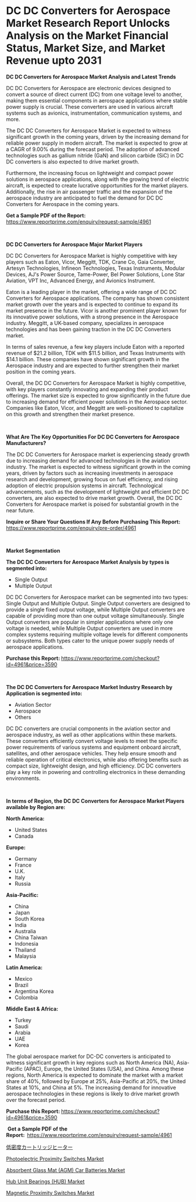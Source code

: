 <p><h1>DC DC Converters for Aerospace Market Research Report Unlocks Analysis on the Market Financial Status, Market Size, and Market Revenue upto 2031</h1></p><p><strong>DC DC Converters for Aerospace Market Analysis and Latest Trends</strong></p>
<p><p>DC DC Converters for Aerospace are electronic devices designed to convert a source of direct current (DC) from one voltage level to another, making them essential components in aerospace applications where stable power supply is crucial. These converters are used in various aircraft systems such as avionics, instrumentation, communication systems, and more.</p><p>The DC DC Converters for Aerospace Market is expected to witness significant growth in the coming years, driven by the increasing demand for reliable power supply in modern aircraft. The market is expected to grow at a CAGR of 9.00% during the forecast period. The adoption of advanced technologies such as gallium nitride (GaN) and silicon carbide (SiC) in DC DC converters is also expected to drive market growth.</p><p>Furthermore, the increasing focus on lightweight and compact power solutions in aerospace applications, along with the growing trend of electric aircraft, is expected to create lucrative opportunities for the market players. Additionally, the rise in air passenger traffic and the expansion of the aerospace industry are anticipated to fuel the demand for DC DC Converters for Aerospace in the coming years.</p></p>
<p><strong>Get a Sample PDF of the Report:&nbsp;</strong> <a href="https://www.reportprime.com/enquiry/request-sample/4961">https://www.reportprime.com/enquiry/request-sample/4961</a></p>
<p>&nbsp;</p>
<p><strong>DC DC Converters for Aerospace Major Market Players</strong></p>
<p><p>DC DC Converters for Aerospace Market is highly competitive with key players such as Eaton, Vicor, Meggitt, TDK, Crane Co, Gaia Converter, Artesyn Technologies, Infineon Technologies, Texas Instruments, Modular Devices, AJ's Power Source, Tame-Power, Bel Power Solutions, Lone Star Aviation, VPT Inc, Advanced Energy, and Avionics Instrument.</p><p>Eaton is a leading player in the market, offering a wide range of DC DC Converters for Aerospace applications. The company has shown consistent market growth over the years and is expected to continue to expand its market presence in the future. Vicor is another prominent player known for its innovative power solutions, with a strong presence in the Aerospace industry. Meggitt, a UK-based company, specializes in aerospace technologies and has been gaining traction in the DC DC Converters market.</p><p>In terms of sales revenue, a few key players include Eaton with a reported revenue of $21.2 billion, TDK with $11.5 billion, and Texas Instruments with $14.1 billion. These companies have shown significant growth in the Aerospace industry and are expected to further strengthen their market position in the coming years.</p><p>Overall, the DC DC Converters for Aerospace Market is highly competitive, with key players constantly innovating and expanding their product offerings. The market size is expected to grow significantly in the future due to increasing demand for efficient power solutions in the Aerospace sector. Companies like Eaton, Vicor, and Meggitt are well-positioned to capitalize on this growth and strengthen their market presence.</p></p>
<p>&nbsp;</p>
<p><strong>What Are The Key Opportunities For DC DC Converters for Aerospace Manufacturers?</strong></p>
<p><p>The DC DC Converters for Aerospace market is experiencing steady growth due to increasing demand for advanced technologies in the aviation industry. The market is expected to witness significant growth in the coming years, driven by factors such as increasing investments in aerospace research and development, growing focus on fuel efficiency, and rising adoption of electric propulsion systems in aircraft. Technological advancements, such as the development of lightweight and efficient DC DC converters, are also expected to drive market growth. Overall, the DC DC Converters for Aerospace market is poised for substantial growth in the near future.</p></p>
<p><strong>Inquire or Share Your Questions If Any Before Purchasing This Report:</strong> <a href="https://www.reportprime.com/enquiry/pre-order/4961">https://www.reportprime.com/enquiry/pre-order/4961</a></p>
<p>&nbsp;</p>
<p><strong>Market Segmentation</strong></p>
<p><strong>The DC DC Converters for Aerospace Market Analysis by types is segmented into:</strong></p>
<p><ul><li>Single Output</li><li>Multiple Output</li></ul></p>
<p><p>DC DC Converters for Aerospace market can be segmented into two types: Single Output and Multiple Output. Single Output converters are designed to provide a single fixed output voltage, while Multiple Output converters are capable of providing more than one output voltage simultaneously. Single Output converters are popular in simpler applications where only one voltage is needed, while Multiple Output converters are used in more complex systems requiring multiple voltage levels for different components or subsystems. Both types cater to the unique power supply needs of aerospace applications.</p></p>
<p><strong>Purchase this Report:&nbsp;</strong><a href="https://www.reportprime.com/checkout?id=4961&price=3590">https://www.reportprime.com/checkout?id=4961&price=3590</a></p>
<p>&nbsp;</p>
<p><strong>The DC DC Converters for Aerospace Market Industry Research by Application is segmented into:</strong></p>
<p><ul><li>Aviation Sector</li><li>Aerospace</li><li>Others</li></ul></p>
<p><p>DC DC converters are crucial components in the aviation sector and aerospace industry, as well as other applications within these markets. These converters efficiently convert voltage levels to meet the specific power requirements of various systems and equipment onboard aircraft, satellites, and other aerospace vehicles. They help ensure smooth and reliable operation of critical electronics, while also offering benefits such as compact size, lightweight design, and high efficiency. DC DC converters play a key role in powering and controlling electronics in these demanding environments.</p></p>
<p>&nbsp;</p>
<p><strong>In terms of Region, the DC DC Converters for Aerospace Market Players available by Region are:</strong></p>
<p>
    <p> <strong> North America: </strong>
        <ul>
            <li>United States</li>
            <li>Canada</li>
        </ul>
        </p> 
    <p> <strong> Europe: </strong>
        <ul>
            <li>Germany</li>
            <li>France</li>
            <li>U.K.</li>
            <li>Italy</li>
            <li>Russia</li>
        </ul>
        </p> 
    <p> <strong> Asia-Pacific: </strong>
        <ul>
            <li>China</li>
            <li>Japan</li>
            <li>South Korea</li>
            <li>India</li>
            <li>Australia</li>
            <li>China Taiwan</li>
            <li>Indonesia</li>
            <li>Thailand</li>
            <li>Malaysia</li>
        </ul>
        </p> 
    <p> <strong> Latin America: </strong>
        <ul>
            <li>Mexico</li>
            <li>Brazil</li>
            <li>Argentina Korea</li>
            <li>Colombia</li>
        </ul>
        </p> 
    <p> <strong> Middle East & Africa: </strong>
        <ul>
            <li>Turkey</li>
            <li>Saudi</li>
            <li>Arabia</li>
            <li>UAE</li>
            <li>Korea</li>
        </ul>
    </p>
    </p>
<p><p>The global aerospace market for DC-DC converters is anticipated to witness significant growth in key regions such as North America (NA), Asia-Pacific (APAC), Europe, the United States (USA), and China. Among these regions, North America is expected to dominate the market with a market share of 40%, followed by Europe at 25%, Asia-Pacific at 20%, the United States at 10%, and China at 5%. The increasing demand for innovative aerospace technologies in these regions is likely to drive market growth over the forecast period.</p></p>
<p><strong>Purchase this Report: </strong><a href="https://www.reportprime.com/checkout?id=4961&price=3590">https://www.reportprime.com/checkout?id=4961&price=3590</a></p>
<p>&nbsp;<strong>Get a Sample PDF of the Report:&nbsp;&nbsp;</strong><a href="https://www.reportprime.com/enquiry/request-sample/4961">https://www.reportprime.com/enquiry/request-sample/4961</a></p>
<p><strong></strong></p>
<p><p><a href="https://github.com/pepo3k/Market-Research-Report-List-1/blob/main/752823215501.md">低密度カートリッジヒーター</a></p><p><a href="https://github.com/nicholepatriciadoylenwnrjr0/Market-Research-Report-List-1/blob/main/photoelectric-proximity-switches-market.md">Photoelectric Proximity Switches Market</a></p><p><a href="https://issuu.com/reportprime-2/docs/absorbent-glass-mat-agm-car-batteries-market-size-">Absorbent Glass Mat (AGM) Car Batteries Market</a></p><p><a href="https://issuu.com/reportprime-2/docs/hub-unit-bearings-hub-market-size-2030.pptx">Hub Unit Bearings (HUB) Market</a></p><p><a href="https://github.com/gamblestampleyjenny50m5sl6/Market-Research-Report-List-2/blob/main/magnetic-proximity-switches-market.md">Magnetic Proximity Switches Market</a></p></p>